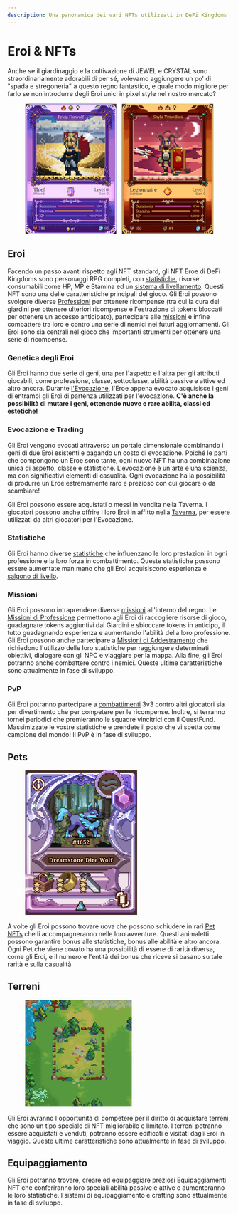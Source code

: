 ```yaml
---
description: Una panoramica dei vari NFTs utilizzati in DeFi Kingdoms
---
```


# Eroi & NFTs

Anche se il giardinaggio e la coltivazione di JEWEL e CRYSTAL sono straordinariamente adorabili di per sé, volevamo aggiungere un po' di "spada e stregoneria" a questo regno fantastico, e quale modo migliore per farlo se non introdurre degli Eroi unici in pixel style nel nostro mercato?

<figure><img src="../.gitbook/assets/image (4).png" alt=""><figcaption></figcaption></figure>

## Eroi

Facendo un passo avanti rispetto agli NFT standard, gli NFT Eroe di DeFi Kingdoms sono personaggi RPG completi, con [statistiche](../learn/gameplay/heroes/stats.md), risorse consumabili come HP, MP e Stamina ed un [sistema di livellamento](../learn/gameplay/heroes/leveling.md). Questi NFT sono una delle caratteristiche principali del gioco. Gli Eroi possono svolgere diverse [Professioni](../learn/gameplay/professions/) per ottenere ricompense (tra cui la cura dei giardini per ottenere ulteriori ricompense e l'estrazione di tokens bloccati per ottenere un accesso anticipato), partecipare alle [missioni](../learn/gameplay/heroes/quests.md) e infine combattere tra loro e contro una serie di nemici nei futuri aggiornamenti. Gli Eroi sono sia centrali nel gioco che importanti strumenti per ottenere una serie di ricompense.

### **Genetica degli Eroi**



Gli Eroi hanno due serie di geni, una per l'aspetto e l'altra per gli attributi giocabili, come professione, classe, sottoclasse, abilità passive e attive ed altro ancora. Durante [l'Evocazione](../learn/gameplay/heroes/summoning.md), l'Eroe appena evocato acquisisce i geni di entrambi gli Eroi di partenza utilizzati per l'evocazione. **C'è anche la possibilità di mutare i geni, ottenendo nuove e rare abilità, classi ed estetiche!**

### **Evocazione e Trading**

Gli Eroi vengono evocati attraverso un portale dimensionale combinando i geni di due Eroi esistenti e pagando un costo di evocazione. Poiché le parti che compongono un Eroe sono tante, ogni nuovo NFT ha una combinazione unica di aspetto, classe e statistiche. L'evocazione è un'arte e una scienza, ma con significativi elementi di casualità. Ogni evocazione ha la possibilità di produrre un Eroe estremamente raro e prezioso con cui giocare o da scambiare!

Gli Eroi possono essere acquistati o messi in vendita nella Taverna. I giocatori possono anche offrire i loro Eroi in affitto nella [Taverna](../learn/gameplay/tavern.md), per essere utilizzati da altri giocatori per l'Evocazione.

### **Statistiche**

Gli Eroi hanno diverse [statistiche](../learn/gameplay/heroes/stats.md) che influenzano le loro prestazioni in ogni professione e la loro forza in combattimento. Queste statistiche possono essere aumentate man mano che gli Eroi acquisiscono esperienza e [salgono di livello](../learn/gameplay/heroes/leveling.md).

### **Missioni**

Gli Eroi possono intraprendere diverse [missioni](../learn/gameplay/heroes/quests.md) all'interno del regno. Le [Missioni di Professione](../learn/gameplay/professions/) permettono agli Eroi di raccogliere risorse di gioco, guadagnare tokens aggiuntivi dai Giardini e sbloccare tokens in anticipo, il tutto guadagnando esperienza e aumentando l'abilità della loro professione. Gli Eroi possono anche partecipare a [Missioni di Addestramento](../learn/gameplay/training-quests.md) che richiedono l'utilizzo delle loro statistiche per raggiungere determinati obiettivi, dialogare con gli NPC e viaggiare per la mappa. Alla fine, gli Eroi potranno anche combattere contro i nemici. Queste ultime caratteristiche sono attualmente in fase di sviluppo.

### **PvP**

Gli Eroi potranno partecipare a [combattimenti](../gameplay/combat.md) 3v3 contro altri giocatori sia per divertimento che per competere per le ricompense. Inoltre, si terranno tornei periodici che premieranno le squadre vincitrici con il QuestFund. Massimizzate le vostre statistiche e prendete il posto che vi spetta come campione del mondo! Il PvP è in fase di sviluppo.

## **Pets**

<figure><img src="../.gitbook/assets/Screenshot 2023-05-26 alle 12.58.28.png" alt="" width="252"><figcaption></figcaption></figure>

A volte gli Eroi possono trovare uova che possono schiudere in rari [Pet NFTs](../learn/gameplay/heroes/pets.md) che li accompagneranno nelle loro avventure. Questi animaletti possono garantire bonus alle statistiche, bonus alle abilità e altro ancora. Ogni Pet che viene covato ha una possibilità di essere di rarità diversa, come gli Eroi, e il numero e l'entità dei bonus che riceve si basano su tale rarità e sulla casualità.

## **Terreni**

<figure><img src="../.gitbook/assets/image (10).png" alt=""><figcaption></figcaption></figure>

Gli Eroi avranno l'opportunità di competere per il diritto di acquistare terreni, che sono un tipo speciale di NFT migliorabile e limitato. I terreni potranno essere acquistati e venduti, potranno essere edificati e visitati dagli Eroi in viaggio. Queste ultime caratteristiche sono attualmente in fase di sviluppo.

## **Equipaggiamento**

Gli Eroi potranno trovare, creare ed equipaggiare preziosi Equipaggiamenti NFT che conferiranno loro speciali abilità passive e attive e aumenteranno le loro statistiche. I sistemi di equipaggiamento e crafting sono attualmente in fase di sviluppo.


